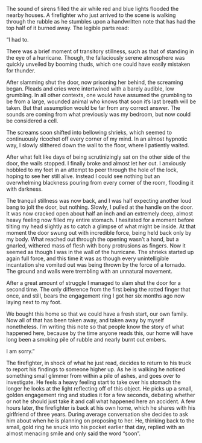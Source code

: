The sound of sirens filled the air while red and blue lights flooded the nearby houses. A firefighter who just arrived to the scene is walking through the rubble as he stumbles upon a handwritten note that has had the top half of it burned away. The legible parts read: 

“I had to. 

There was a brief moment of transitory stillness, such as that of standing in the eye of a hurricane. Though, the fallaciously serene atmosphere was quickly unveiled by booming thuds, which one could have easily mistaken for thunder. 

After slamming shut the door, now prisoning her behind, the screaming began. Pleads and cries were intertwined with a barely audible, low grumbling. In all other contexts, one would have assumed the grumbling to be from a large, wounded animal who knows that soon it’s last breath will be taken. But that assumption would be far from any correct answer. The sounds are coming from what previously was my bedroom, but now could be considered a cell. 

The screams soon shifted into bellowing shrieks, which seemed to continuously ricochet off every corner of my mind. In an almost hypnotic way, I slowly slithered down the wall to the floor, where I patiently waited.

After what felt like days of being scrutinizingly sat on the other side of the door, the wails stopped. 
I finally broke and almost let her out. 
I anxiously hobbled to my feet in an attempt to peer through the hole of the lock, hoping to see her still alive. Instead I could see nothing but an overwhelming blackness pouring from every corner of the room, flooding it with darkness.

The tranquil stillness was now back, and I was half expecting another loud bang to jolt the door, but nothing.
Slowly, I pulled at the handle on the door. 
It was now cracked open about half an inch and an extremely deep, almost heavy feeling now filled my entire stomach. 
I hesitated for a moment before tilting my head slightly as to catch a glimpse of what might be inside.
At that moment the door swung out with incredible force, being held back only by my body. 
What reached out through the opening wasn’t a hand, but a gnarled, withered mass of flesh with bony protrusions as fingers.
Now it seemed as though I was in the wall of the hurricane. The shrieks started up again full force, and this time it was as though every unintelligible incantation she vomited out was being thrown by the force of a tornado. The ground and walls were trembling with an unnatural movement. 

After a great amount of struggle I managed to slam shut the door for a second time. The only difference from the first being the rotted finger that once, and still, bears the engagement ring I got her six months ago now laying next to my foot.

We bought this home so that we could have a fresh start, our own family. Now all of that has been taken away, and taken away by myself nonetheless. I’m writing this note so that people know the story of what happened here, because by the time anyone reads this, our home will have long been a smoking pile of rubble and nearly burnt out embers.

I am sorry.”

The firefighter, in shock of what he just read, decides to return to his truck to report his findings to someone higher up. As he is walking he noticed something small glimmer from within a pile of ashes, and goes over to investigate. 
He feels a heavy feeling start to take over his stomach the longer he looks at the light reflecting off of this object. He picks up a small, golden engagement ring and studies it for a few seconds, debating whether or not he should just take it and call what happened here an accident. 
A few hours later, the firefighter is back at his own home, which he shares with his girlfriend of three years. 
During average conversation she decides to ask him about when he is planning on proposing to her.
He, thinking back to the small, gold ring he snuck into his pocket earlier that day, replied with an almost menacing smile and only said the word “soon”.